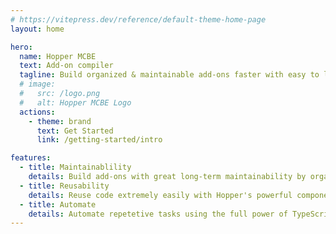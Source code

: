 ```yaml
---
# https://vitepress.dev/reference/default-theme-home-page
layout: home

hero:
  name: Hopper MCBE
  text: Add-on compiler
  tagline: Build organized & maintainable add-ons faster with easy to learn APIs.
  # image:
  #   src: /logo.png
  #   alt: Hopper MCBE Logo
  actions:
    - theme: brand
      text: Get Started
      link: /getting-started/intro

features:
  - title: Maintainablility
    details: Build add-ons with great long-term maintainability by organizing code into components.
  - title: Reusability
    details: Reuse code extremely easily with Hopper's powerful component composition APIs.
  - title: Automate
    details: Automate repetetive tasks using the full power of TypeScript/JavaScript at compile-time entirely within a component or components.
---
```

